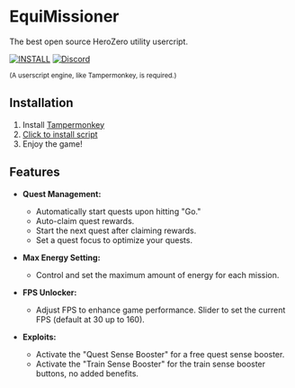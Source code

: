 # EquiMissioner
The best open source HeroZero utility usercript.

[![INSTALL](https://img.shields.io/badge/INSTALL-GREEN?style=for-the-badge)](https://raw.githubusercontent.com/lilyprism/EquiMissioner/refs/heads/main/EquiMissioner.user.js)
[![Discord](https://img.shields.io/badge/Join%20our%20Discord-7289DA?style=for-the-badge&logo=discord&logoColor=white)](https://discord.gg/ZEXdQreFxF)

<small>(A userscript engine, like Tampermonkey, is required.)</small>

## Installation

1. Install [Tampermonkey](https://tampermonkey.net/)
2. <a href="https://raw.githubusercontent.com/lilyprism/EquiMissioner/refs/heads/main/EquiMissioner.user.js">Click to install script</a>
3. Enjoy the game!

## Features

- **Quest Management:**
  - Automatically start quests upon hitting "Go."
  - Auto-claim quest rewards.
  - Start the next quest after claiming rewards.
  - Set a quest focus to optimize your quests.
  
- **Max Energy Setting:**
  - Control and set the maximum amount of energy for each mission.
  
- **FPS Unlocker:**
  - Adjust FPS to enhance game performance. Slider to set the current FPS (default at 30 up to 160).
  
- **Exploits:**
  - Activate the "Quest Sense Booster" for a free quest sense booster.
  - Activate the "Train Sense Booster" for the train sense booster buttons, no added benefits.
